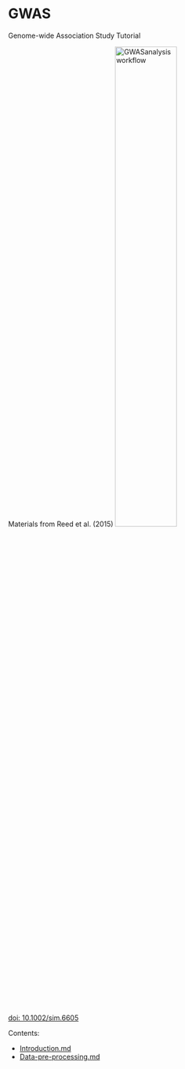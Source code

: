 # GWAS
Genome-wide Association Study Tutorial

Materials from  Reed et al. (2015)
<img src="https://www.ncbi.nlm.nih.gov/pmc/articles/PMC5019244/bin/SIM-34-3769-g001.jpg" alt="GWASanalysis workflow" width=50% height=50% > 


[doi: 10.1002/sim.6605](https://dx.doi.org/10.1002%2Fsim.6605)

Contents:

- [Introduction.md](https://github.com/AAlhendi1707/GWAS/blob/master/Introduction.md)
- [Data-pre-processing.md](https://github.com/AAlhendi1707/GWAS/blob/master/Data-pre-processing.md)
